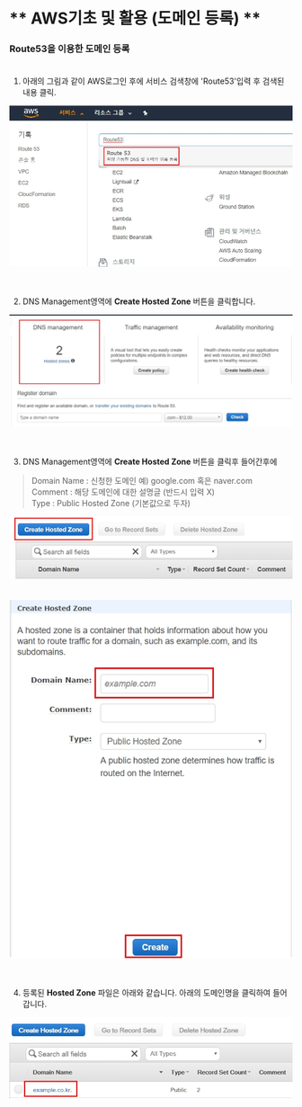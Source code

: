 # ** AWS기초 및 활용 (도메인 등록) ** 

### Route53을 이용한 도메인 등록<br><br>

1. 아래의 그림과 같이 AWS로그인 후에 서비스 검색창에 'Route53'입력 후 검색된 내용 클릭.<br>

![도메인등록1](https://github.com/dockerdongjin/aws-network-examples/blob/master/case1/img/case1-1.jpg)<br><br><br>


2. DNS Management영역에 __Create Hosted Zone__ 버튼을 클릭합니다.<br>

![도메인등록2](https://github.com/dockerdongjin/aws-network-examples/blob/master/case1/img/case1-2.jpg)<br><br><br>

3. DNS Management영역에 __Create Hosted Zone__ 버튼을 클릭후 들어간후에<br>
> Domain Name : 신청한 도메인 예) google.com 혹은 naver.com<br>
> Comment : 해당 도메인에 대한 설명글 (반드시 입력 X)<br>
> Type : Public Hosted Zone (기본값으로 두자)

![도메인등록3](https://github.com/dockerdongjin/aws-network-examples/blob/master/case1/img/case1-3.jpg)<br><br><br>
![도메인등록4](https://github.com/dockerdongjin/aws-network-examples/blob/master/case1/img/case1-4.jpg)<br><br><br>

4. 등록된 __Hosted Zone__ 파일은 아래와 같습니다. 아래의 도메인명을 클릭하여 들어갑니다.<br> 

![도메인등록5](https://github.com/dockerdongjin/aws-network-examples/blob/master/case1/img/case1-5.jpg)<br><br><br>

